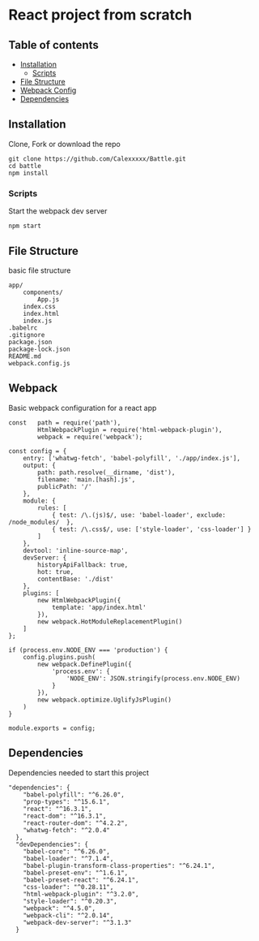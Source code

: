 # React project from scratch

## Table of contents

* [Installation](#installation)
    * [Scripts](#scripts)
* [File Structure](#file-structure)
* [Webpack Config](#webpack)
* [Dependencies](#dependencies)


## Installation

Clone, Fork or download the repo

```
git clone https://github.com/Calexxxxx/Battle.git 
cd battle
npm install
```

### Scripts

Start the webpack dev server
```$xslt
npm start 
```

## File Structure

basic file structure 
```
app/
    components/
        App.js
    index.css
    index.html
    index.js
.babelrc
.gitignore
package.json
package-lock.json
README.md
webpack.config.js
```

## Webpack

Basic webpack configuration for a react app

```
const   path = require('path'),
        HtmlWebpackPlugin = require('html-webpack-plugin'),
        webpack = require('webpack');

const config = {
    entry: ['whatwg-fetch', 'babel-polyfill', './app/index.js'],
    output: {
        path: path.resolve(__dirname, 'dist'),
        filename: 'main.[hash].js',
        publicPath: '/'
    },
    module: {
        rules: [
            { test: /\.(js)$/, use: 'babel-loader', exclude: /node_modules/  },
            { test: /\.css$/, use: ['style-loader', 'css-loader'] }
        ]
    },
    devtool: 'inline-source-map',
    devServer: {
        historyApiFallback: true,
        hot: true,
        contentBase: './dist'
    },
    plugins: [
        new HtmlWebpackPlugin({
            template: 'app/index.html'
        }),
        new webpack.HotModuleReplacementPlugin()
    ]
};

if (process.env.NODE_ENV === 'production') {
    config.plugins.push(
        new webpack.DefinePlugin({
            'process.env': {
                'NODE_ENV': JSON.stringify(process.env.NODE_ENV)
            }
        }),
        new webpack.optimize.UglifyJsPlugin()
    )
}

module.exports = config;
```

## Dependencies

Dependencies needed to start this project
```
"dependencies": {
    "babel-polyfill": "^6.26.0",
    "prop-types": "^15.6.1",
    "react": "^16.3.1",
    "react-dom": "^16.3.1",
    "react-router-dom": "^4.2.2",
    "whatwg-fetch": "^2.0.4"
  },
  "devDependencies": {
    "babel-core": "^6.26.0",
    "babel-loader": "^7.1.4",
    "babel-plugin-transform-class-properties": "^6.24.1",
    "babel-preset-env": "^1.6.1",
    "babel-preset-react": "^6.24.1",
    "css-loader": "^0.28.11",
    "html-webpack-plugin": "^3.2.0",
    "style-loader": "^0.20.3",
    "webpack": "^4.5.0",
    "webpack-cli": "^2.0.14",
    "webpack-dev-server": "^3.1.3"
  }
```
